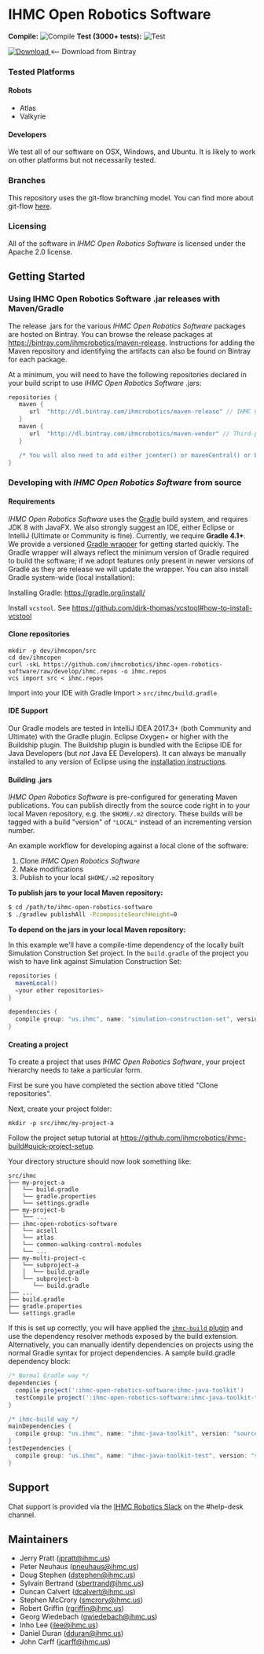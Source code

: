 # IHMC Open Robotics Software

**Compile:** ![Compile](https://bamboo.ihmc.us/plugins/servlet/wittified/build-status/LIBS-IHMCOPENROBOTICSSOFTWARE)
**Test (3000+ tests):** ![Test](https://bamboo.ihmc.us/plugins/servlet/wittified/build-status/LIBS-IHMCOPENROBOTICSSOFTWAREFAST)

 [ ![Download](https://api.bintray.com/packages/ihmcrobotics/maven-release/ihmc-common-walking-control-modules/images/download.svg?version=0.11.0) ](https://bintray.com/ihmcrobotics/maven-release/ihmc-common-walking-control-modules/0.11.0/link) <-- Download from Bintray

### Tested Platforms

#### Robots

- Atlas
- Valkyrie

#### Developers

We test all of our software on OSX, Windows, and Ubuntu. It is likely to work on other platforms but
not necessarily tested.

### Branches
This repository uses the git-flow branching model. You can find more about git-flow [here](https://www.atlassian.com/git/tutorials/comparing-workflows/feature-branch-workflow).

### Licensing
All of the software in *IHMC Open Robotics Software* is licensed under the Apache 2.0 license.

## Getting Started

### Using IHMC Open Robotics Software .jar releases with Maven/Gradle
The release .jars for the various *IHMC Open Robotics Software* packages are hosted on Bintray. You can browse the release packages at https://bintray.com/ihmcrobotics/maven-release.
Instructions for adding the Maven repository and identifying the artifacts can also be found on Bintray for each package.

At a minimum, you will need to have the following repositories declared in your build script to use *IHMC Open Robotics Software* .jars:

```gradle
repositories {
   maven {
      url  "http://dl.bintray.com/ihmcrobotics/maven-release" // IHMC Code releases
   }
   maven {
      url  "http://dl.bintray.com/ihmcrobotics/maven-vendor" // Third-party libraries that we have vendored for various reasons
   }

   /* You will also need to add either jcenter() or mavenCentral() or both, depending on your preference */
}
```

### Developing with *IHMC Open Robotics Software* from source

#### Requirements
*IHMC Open Robotics Software* uses the [Gradle](https://gradle.org) build system, and requires JDK 8 with JavaFX. We also strongly suggest an IDE, either Eclipse
or IntelliJ (Ultimate or Community is fine). Currently, we require **Gradle 4.1+**. We provide a versioned [Gradle wrapper](https://docs.gradle.org/current/userguide/gradle_wrapper.html)
for getting started quickly. The Gradle wrapper will always reflect the minimum version of Gradle required to build the software; if we adopt features only present
in newer versions of Gradle as they are release we will update the wrapper. You can also install Gradle system-wide (local installation):

Installing Gradle: https://gradle.org/install/

Install `vcstool`. See https://github.com/dirk-thomas/vcstool#how-to-install-vcstool

#### Clone repositories

```
mkdir -p dev/ihmcopen/src
cd dev/ihmcopen
curl -skL https://github.com/ihmcrobotics/ihmc-open-robotics-software/raw/develop/ihmc.repos -o ihmc.repos
vcs import src < ihmc.repos
```

Import into your IDE with Gradle Import > `src/ihmc/build.gradle`

#### IDE Support
Our Gradle models are tested in IntelliJ IDEA 2017.3+ (both Community and Ultimate) with the Gradle plugin.
Eclipse Oxygen+ or higher with the Buildship plugin. The Buildship plugin is bundled with the Eclipse IDE for Java Developers (but *not* Java EE Developers). It can always be manually installed to any version of Eclipse using the [installation instructions](https://github.com/eclipse/buildship/blob/master/docs/user/Installation.md).

#### Building .jars
*IHMC Open Robotics Software* is pre-configured for generating Maven publications. You can publish directly from the source code right in to your local Maven
repository, e.g. the `$HOME/.m2` directory. These builds will be tagged with a build "version" of `"LOCAL"` instead of an incrementing version number.

An example workflow for developing against a local clone of the software:

1. Clone *IHMC Open Robotics Software*
2. Make modifications
3. Publish to your local `$HOME/.m2` repository

**To publish jars to your local Maven repository:**  
```bash
$ cd /path/to/ihmc-open-robotics-software
$ ./gradlew publishAll -PcompositeSearchHeight=0
```

**To depend on the jars in your local Maven repository:**

In this example we'll have a compile-time dependency of the locally built Simulation Construction Set project. In the `build.gradle` of the project you wish to
have link against Simulation Construction Set:

```gradle
repositories {
  mavenLocal()
  <your other repositories>
}

dependencies {
  compile group: "us.ihmc", name: "simulation-construction-set", version: "LOCAL", changing: true
}
```  

#### Creating a project
To create a project that uses *IHMC Open Robotics Software*, your
project hierarchy needs to take a particular form.

First be sure you have completed the section above titled "Clone repositories".

Next, create your project folder:

```
mkdir -p src/ihmc/my-project-a
```

Follow the project setup tutorial at https://github.com/ihmcrobotics/ihmc-build#quick-project-setup.

Your directory structure should now look something like:

```
src/ihmc
├── my-project-a
│   └── build.gradle
│   └── gradle.properties
│   └── settings.gradle
├── my-project-b
│   └── ...
├── ihmc-open-robotics-software
│   └── acsell
│   └── atlas
│   └── common-walking-control-modules
│   └── ...
├── my-multi-project-c
│   └── subproject-a
│   │  └── build.gradle
│   └── subproject-b
│      └── build.gradle
├── ...
├── build.gradle
├── gradle.properties
└── settings.gradle
```

If this is set up correctly, you will have applied the [`ihmc-build` plugin](https://github.com/ihmcrobotics/ihmc-build)
and use the dependency resolver methods exposed by the build extension. Alternatively, you can manually identify dependencies on projects using the normal Gradle syntax for
project dependencies. A sample build.gradle dependency block:

```gradle
/* Normal Gradle way */
dependencies {
  compile project(':ihmc-open-robotics-software:ihmc-java-toolkit')
  testCompile project(':ihmc-open-robotics-software:ihmc-java-toolkit-test')
}

/* ihmc-build way */
mainDependencies {
  compile group: "us.ihmc", name: "ihmc-java-toolkit", version: "source"
}
testDependencies {
  compile group: "us.ihmc", name: "ihmc-java-toolkit-test", version: "source"
}
```

## Support

Chat support is provided via the [IHMC Robotics Slack](ihmcrobotics.slack.com) on the #help-desk channel.

## Maintainers

* Jerry Pratt (jpratt@ihmc.us)
* Peter Neuhaus (pneuhaus@ihmc.us)
* Doug Stephen (dstephen@ihmc.us)
* Sylvain Bertrand (sbertrand@ihmc.us)
* Duncan Calvert (dcalvert@ihmc.us)
* Stephen McCrory (smcrory@ihmc.us)
* Robert Griffin (rgriffin@ihmc.us)
* Georg Wiedebach (gwiedebach@ihmc.us)
* Inho Lee (ilee@ihmc.us)
* Daniel Duran (dduran@ihmc.us)
* John Carff (jcarff@ihmc.us)
